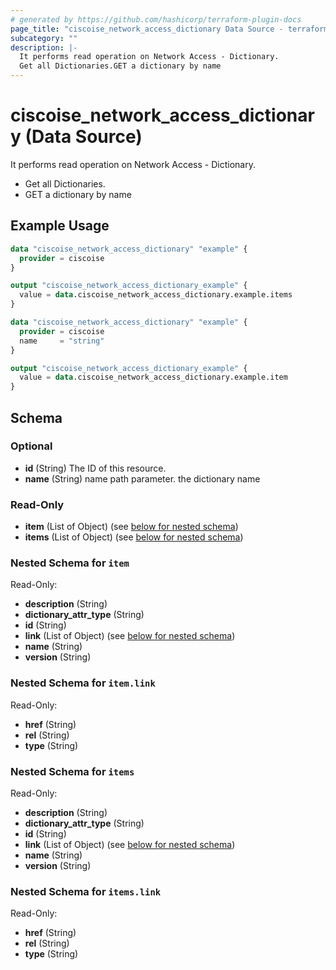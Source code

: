 ```yaml
---
# generated by https://github.com/hashicorp/terraform-plugin-docs
page_title: "ciscoise_network_access_dictionary Data Source - terraform-provider-ciscoise"
subcategory: ""
description: |-
  It performs read operation on Network Access - Dictionary.
  Get all Dictionaries.GET a dictionary by name
---
```


# ciscoise_network_access_dictionary (Data Source)

It performs read operation on Network Access - Dictionary.

- Get all Dictionaries.
- GET a dictionary by name

## Example Usage

```terraform
data "ciscoise_network_access_dictionary" "example" {
  provider = ciscoise
}

output "ciscoise_network_access_dictionary_example" {
  value = data.ciscoise_network_access_dictionary.example.items
}

data "ciscoise_network_access_dictionary" "example" {
  provider = ciscoise
  name     = "string"
}

output "ciscoise_network_access_dictionary_example" {
  value = data.ciscoise_network_access_dictionary.example.item
}
```

<!-- schema generated by tfplugindocs -->
## Schema

### Optional

- **id** (String) The ID of this resource.
- **name** (String) name path parameter. the dictionary name

### Read-Only

- **item** (List of Object) (see [below for nested schema](#nestedatt--item))
- **items** (List of Object) (see [below for nested schema](#nestedatt--items))

<a id="nestedatt--item"></a>
### Nested Schema for `item`

Read-Only:

- **description** (String)
- **dictionary_attr_type** (String)
- **id** (String)
- **link** (List of Object) (see [below for nested schema](#nestedobjatt--item--link))
- **name** (String)
- **version** (String)

<a id="nestedobjatt--item--link"></a>
### Nested Schema for `item.link`

Read-Only:

- **href** (String)
- **rel** (String)
- **type** (String)



<a id="nestedatt--items"></a>
### Nested Schema for `items`

Read-Only:

- **description** (String)
- **dictionary_attr_type** (String)
- **id** (String)
- **link** (List of Object) (see [below for nested schema](#nestedobjatt--items--link))
- **name** (String)
- **version** (String)

<a id="nestedobjatt--items--link"></a>
### Nested Schema for `items.link`

Read-Only:

- **href** (String)
- **rel** (String)
- **type** (String)


